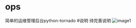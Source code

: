 # ops
简单的运维管理后台python-tornado
#说明
待完善说明
![image1](https://github.com/cnkedao/ops/raw/master/1/1.jpg)